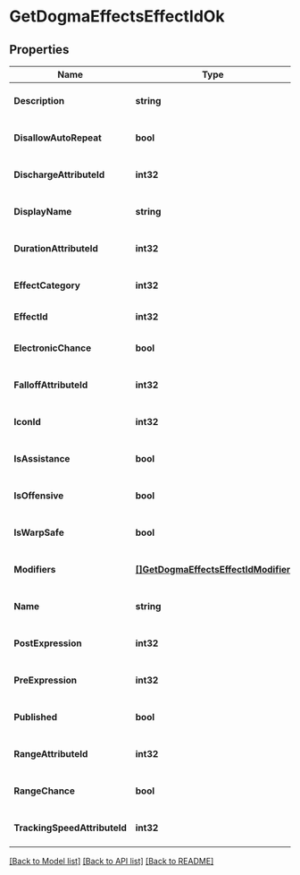 # GetDogmaEffectsEffectIdOk

## Properties
Name | Type | Description | Notes
------------ | ------------- | ------------- | -------------
**Description** | **string** | description string | [optional] [default to null]
**DisallowAutoRepeat** | **bool** | disallow_auto_repeat boolean | [optional] [default to null]
**DischargeAttributeId** | **int32** | discharge_attribute_id integer | [optional] [default to null]
**DisplayName** | **string** | display_name string | [optional] [default to null]
**DurationAttributeId** | **int32** | duration_attribute_id integer | [optional] [default to null]
**EffectCategory** | **int32** | effect_category integer | [optional] [default to null]
**EffectId** | **int32** | effect_id integer | [default to null]
**ElectronicChance** | **bool** | electronic_chance boolean | [optional] [default to null]
**FalloffAttributeId** | **int32** | falloff_attribute_id integer | [optional] [default to null]
**IconId** | **int32** | icon_id integer | [optional] [default to null]
**IsAssistance** | **bool** | is_assistance boolean | [optional] [default to null]
**IsOffensive** | **bool** | is_offensive boolean | [optional] [default to null]
**IsWarpSafe** | **bool** | is_warp_safe boolean | [optional] [default to null]
**Modifiers** | [**[]GetDogmaEffectsEffectIdModifier**](get_dogma_effects_effect_id_modifier.md) | modifiers array | [optional] [default to null]
**Name** | **string** | name string | [optional] [default to null]
**PostExpression** | **int32** | post_expression integer | [optional] [default to null]
**PreExpression** | **int32** | pre_expression integer | [optional] [default to null]
**Published** | **bool** | published boolean | [optional] [default to null]
**RangeAttributeId** | **int32** | range_attribute_id integer | [optional] [default to null]
**RangeChance** | **bool** | range_chance boolean | [optional] [default to null]
**TrackingSpeedAttributeId** | **int32** | tracking_speed_attribute_id integer | [optional] [default to null]

[[Back to Model list]](../README.md#documentation-for-models) [[Back to API list]](../README.md#documentation-for-api-endpoints) [[Back to README]](../README.md)


